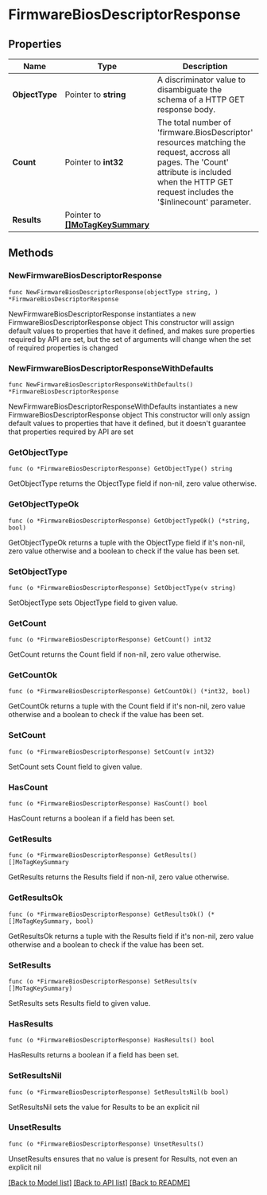 # FirmwareBiosDescriptorResponse

## Properties

Name | Type | Description | Notes
------------ | ------------- | ------------- | -------------
**ObjectType** | Pointer to **string** | A discriminator value to disambiguate the schema of a HTTP GET response body. | 
**Count** | Pointer to **int32** | The total number of &#39;firmware.BiosDescriptor&#39; resources matching the request, accross all pages. The &#39;Count&#39; attribute is included when the HTTP GET request includes the &#39;$inlinecount&#39; parameter. | [optional] 
**Results** | Pointer to [**[]MoTagKeySummary**](MoTagKeySummary.md) |  | [optional] 

## Methods

### NewFirmwareBiosDescriptorResponse

`func NewFirmwareBiosDescriptorResponse(objectType string, ) *FirmwareBiosDescriptorResponse`

NewFirmwareBiosDescriptorResponse instantiates a new FirmwareBiosDescriptorResponse object
This constructor will assign default values to properties that have it defined,
and makes sure properties required by API are set, but the set of arguments
will change when the set of required properties is changed

### NewFirmwareBiosDescriptorResponseWithDefaults

`func NewFirmwareBiosDescriptorResponseWithDefaults() *FirmwareBiosDescriptorResponse`

NewFirmwareBiosDescriptorResponseWithDefaults instantiates a new FirmwareBiosDescriptorResponse object
This constructor will only assign default values to properties that have it defined,
but it doesn't guarantee that properties required by API are set

### GetObjectType

`func (o *FirmwareBiosDescriptorResponse) GetObjectType() string`

GetObjectType returns the ObjectType field if non-nil, zero value otherwise.

### GetObjectTypeOk

`func (o *FirmwareBiosDescriptorResponse) GetObjectTypeOk() (*string, bool)`

GetObjectTypeOk returns a tuple with the ObjectType field if it's non-nil, zero value otherwise
and a boolean to check if the value has been set.

### SetObjectType

`func (o *FirmwareBiosDescriptorResponse) SetObjectType(v string)`

SetObjectType sets ObjectType field to given value.


### GetCount

`func (o *FirmwareBiosDescriptorResponse) GetCount() int32`

GetCount returns the Count field if non-nil, zero value otherwise.

### GetCountOk

`func (o *FirmwareBiosDescriptorResponse) GetCountOk() (*int32, bool)`

GetCountOk returns a tuple with the Count field if it's non-nil, zero value otherwise
and a boolean to check if the value has been set.

### SetCount

`func (o *FirmwareBiosDescriptorResponse) SetCount(v int32)`

SetCount sets Count field to given value.

### HasCount

`func (o *FirmwareBiosDescriptorResponse) HasCount() bool`

HasCount returns a boolean if a field has been set.

### GetResults

`func (o *FirmwareBiosDescriptorResponse) GetResults() []MoTagKeySummary`

GetResults returns the Results field if non-nil, zero value otherwise.

### GetResultsOk

`func (o *FirmwareBiosDescriptorResponse) GetResultsOk() (*[]MoTagKeySummary, bool)`

GetResultsOk returns a tuple with the Results field if it's non-nil, zero value otherwise
and a boolean to check if the value has been set.

### SetResults

`func (o *FirmwareBiosDescriptorResponse) SetResults(v []MoTagKeySummary)`

SetResults sets Results field to given value.

### HasResults

`func (o *FirmwareBiosDescriptorResponse) HasResults() bool`

HasResults returns a boolean if a field has been set.

### SetResultsNil

`func (o *FirmwareBiosDescriptorResponse) SetResultsNil(b bool)`

 SetResultsNil sets the value for Results to be an explicit nil

### UnsetResults
`func (o *FirmwareBiosDescriptorResponse) UnsetResults()`

UnsetResults ensures that no value is present for Results, not even an explicit nil

[[Back to Model list]](../README.md#documentation-for-models) [[Back to API list]](../README.md#documentation-for-api-endpoints) [[Back to README]](../README.md)


